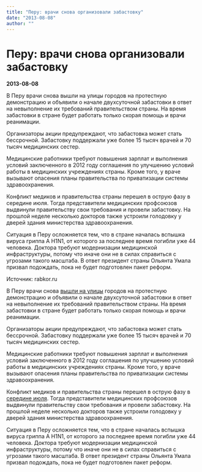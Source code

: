 ```yaml
---
title: "Перу: врачи снова организовали забастовку"
date: "2013-08-08"
author: ""
---
```


# Перу: врачи снова организовали забастовку

**2013-08-08** 

В Перу врачи снова вышли на улицы городов на протестную демонстрацию и объявили о начале двухсуточной забастовки в ответ на невыполнение их требований правительством страны. На время забастовки в стране будет работать только скорая помощь и врачи реанимации.

Организаторы акции предупреждают, что забастовка может стать бессрочной. Забастовку поддержали уже более 15 тысяч врачей и 70 тысяч медицинских сестер.

Медицинские работники требуют повышения зарплат и выполнения условий заключенного в 2012 году соглашения по улучшению условий работы в медицинских учреждениях страны. Кроме того, у враче вызывают опасения планы правительства по приватизации системы здравоохранения.

Конфликт медиков и правительства страны перешел в острую фазу в середине июля. Тогда представители медицинских профсоюзов выдвинули правительству свои требования и провели забастовку. На прошлой неделе несколько докторов также устроили голодовку у дверей здания министерства здравоохранения.

Ситуация в Перу осложняется тем, что в стране началась вспышка вируса гриппа А H1N1, от которого за последнее время погибли уже 44 человека. Доктора требуют модернизации медицинской инфраструктуры, потому что иначе они не в силах справиться с угрозами такого масштаба. В ответ президент страны Ольянта Умала призвал подождать, пока не будет подготовлен пакет реформ.

Источник: rabkor.ru

В Перу врачи снова [вышли на улицы](http://www.telesurtv.net/articulos/2013/08/07/unos-nueve-mil-medicos-peruanos-se-suman-al-paro-del-sector-sanitario-5476.html) городов на протестную демонстрацию и объявили о начале двухсуточной забастовки в ответ на невыполнение их требований правительством страны. На время забастовки в стране будет работать только скорая помощь и врачи реанимации.

Организаторы акции предупреждают, что забастовка может стать бессрочной. Забастовку поддержали уже более 15 тысяч врачей и 70 тысяч медицинских сестер.

Медицинские работники требуют повышения зарплат и выполнения условий заключенного в 2012 году соглашения по улучшению условий работы в медицинских учреждениях страны. Кроме того, у враче вызывают опасения планы правительства по приватизации системы здравоохранения.

Конфликт медиков и правительства страны перешел в острую фазу в [середине июля](http://rabkor.ru/news/2013/07/17/peru_med_strike). Тогда представители медицинских профсоюзов выдвинули правительству свои требования и провели забастовку. На прошлой неделе несколько докторов также устроили голодовку у дверей здания министерства здравоохранения.

Ситуация в Перу осложняется тем, что в стране началась вспышка вируса гриппа А H1N1, от которого за последнее время погибли уже 44 человека. Доктора требуют модернизации медицинской инфраструктуры, потому что иначе они не в силах справиться с угрозами такого масштаба. В ответ президент страны Ольянта Умала призвал подождать, пока не будет подготовлен пакет реформ.
